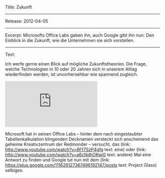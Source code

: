 Title: Zukunft

----

Release: 2012-04-05

----

Excerpt: Microsofts Office Labs gaben ihn, auch Google gibt ihn nun: Den Einblick in die Zukunft, wie die Unternehmen sie sich vorstellen. 

----

Text:

Ich werfe gerne einen Blick auf mögliche Zukunftstheorien. Die Frage, welche Technologien in 10 oder 20 Jahren sich in unserem Alltag wiederfinden werden, ist unvorhersehbar wie spannend zugleich.

<div class="youtube">
	<iframe src="http://www.youtube.com/embed/9c6W4CCU9M4?rel=0&autohide=1&showinfo=0&theme=light" frameborder="0" allowfullscreen></iframe>
</div>

Microsoft hat in seinen Office Labs – hinter dem nach eingestaubter Tabellenkalkulation klingenden Decknamen versteckt sich anscheinend das geheime Kreativzentrum der Redmonder – versucht, das (link: http://www.youtube.com/watch?v=8Ff7SzP4gfg text: eine) oder (link: http://www.youtube.com/watch?v=a6cNdhOKwi0 text: andere) Mal eine Antwort zu finden und Google tut nun mit dem (link: https://plus.google.com/111626127367496192147/posts text: Project Glass) selbiges.